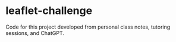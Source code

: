 # leaflet-challenge

Code for this project developed from personal class notes, tutoring sessions, and ChatGPT.